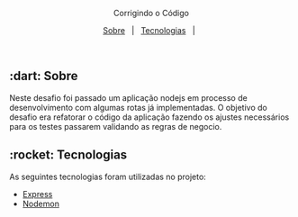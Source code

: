 <p align="center">
  Corrigindo o Código
</p>

<p align="center">
  <a href="#sobre">Sobre</a> &#xa0; | &#xa0;
  <a href="#tecnologias">Tecnologias</a> &#xa0; | &#xa0;
</p>

<br>

<h2 id="sobre">:dart: Sobre</h2>

Neste desafio foi passado um aplicação nodejs em processo de desenvolvimento com algumas rotas já implementadas. O objetivo do desafio era refatorar o código da aplicação fazendo os ajustes necessários para os testes passarem validando as regras de negocio.

<h2 id="tecnologias">:rocket: Tecnologias</h2>

As seguintes tecnologias foram utilizadas no projeto:

- [Express](https://expressjs.com/pt-br/)
- [Nodemon](https://www.npmjs.com/package/nodemon)
